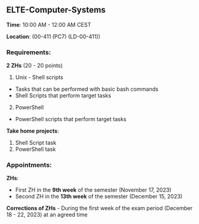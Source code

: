 ## ELTE-Computer-Systems

**Time**: 10:00 AM - 12:00 AM CEST

**Location**: (00-411 (PC7) (LD-00-411))

### Requirements: 

  **2 ZHs** (20 - 20 points)
  1. Unix - Shell scripts
  - Tasks that can be performed with basic bash commands
  - Shell Scripts that perform target tasks
  
  2. PowerShell
  - PowerShell scripts that perform target tasks
  
  **Take home projects**:
  1. Shell Script task
  2. PowerShell task

### Appointments:
**ZHs**:
- First ZH in the **9th week** of the semester (November 17, 2023)
- Second ZH in the **13th week** of the semester (December 15, 2023)

**Corrections of ZHs** - During the first week of the exam period (December 18 - 22, 2023) at an agreed time
